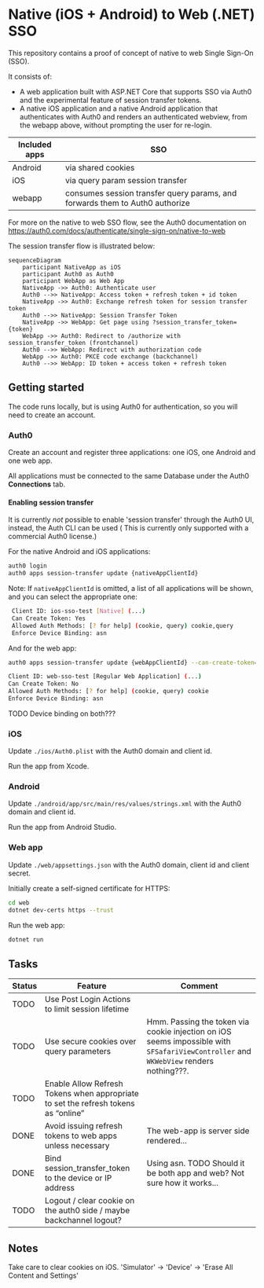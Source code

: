 # Native (iOS + Android) to Web (.NET) SSO

This repository contains a proof of concept of native to web Single Sign-On (SSO).

It consists of:

- A web application built with ASP.NET Core that supports SSO via Auth0 and the experimental feature of session transfer
  tokens.
- A native iOS application and a native Android application that authenticates with Auth0 and renders an authenticated
  webview, from the webapp above, without prompting the user for re-login.

| Included apps | SSO                                                                          |
|---------------|------------------------------------------------------------------------------|
| Android       | via shared cookies                                                           |
| iOS           | via query param session transfer                                             |  
| webapp        | consumes session transfer query params, and forwards them to Auth0 authorize |

For more on the native to web SSO flow, see the Auth0 documentation
on https://auth0.com/docs/authenticate/single-sign-on/native-to-web

The session transfer flow is illustrated below:

```mermaid
sequenceDiagram
    participant NativeApp as iOS
    participant Auth0 as Auth0
    participant WebApp as Web App
    NativeApp ->> Auth0: Authenticate user
    Auth0 -->> NativeApp: Access token + refresh token + id token
    NativeApp ->> Auth0: Exchange refresh token for session transfer token
    Auth0 -->> NativeApp: Session Transfer Token
    NativeApp ->> WebApp: Get page using ?session_transfer_token={token}
    WebApp ->> Auth0: Redirect to /authorize with session_transfer_token (frontchannel)
    Auth0 -->> WebApp: Redirect with authorization code
    WebApp ->> Auth0: PKCE code exchange (backchannel)
    Auth0 -->> WebApp: ID token + access token + refresh token
```

## Getting started

The code runs locally, but is using Auth0 for authentication, so you will need to create an account.

### Auth0

Create an account and register three applications: one iOS, one Android and one web app.

All applications must be connected to the same Database under the Auth0 **Connections** tab.

#### Enabling session transfer

It is currently *not* possible to enable 'session transfer' through the Auth0 UI, instead, the Auth CLI can be used (
This is
currently only supported with a commercial Auth0 license.)

For the native Android and iOS applications:

```bash
auth0 login
auth0 apps session-transfer update {nativeAppClientId} 
```

Note: If `nativeAppClientId` is omitted, a list of all applications will be shown, and you can select the appropriate
one:

```bash
 Client ID: ios-sso-test [Native] (...)
 Can Create Token: Yes
 Allowed Auth Methods: [? for help] (cookie, query) cookie,query                                                                                                                                                                                 Allowed Auth Methods: cookie,query
 Enforce Device Binding: asn
```

And for the web app:

```bash
auth0 apps session-transfer update {webAppClientId} --can-create-token=false --enforce-device-binding=asn
```

```bash
Client ID: web-sso-test [Regular Web Application] (...)
Can Create Token: No
Allowed Auth Methods: [? for help] (cookie, query) cookie                                                                                                                                                                                       Allowed Auth Methods: cookie
Enforce Device Binding: asn
```

TODO Device binding on both???

### iOS

Update `./ios/Auth0.plist` with the Auth0 domain and client id.

Run the app from Xcode.

### Android

Update `./android/app/src/main/res/values/strings.xml` with the Auth0 domain and client id.

Run the app from Android Studio.

### Web app

Update `./web/appsettings.json` with the Auth0 domain, client id and client secret.

Initially create a self-signed certificate for HTTPS:

```bash
cd web
dotnet dev-certs https --trust
```

Run the web app:

```bash
dotnet run
```

## Tasks

| Status | Feature                                                                            | Comment                                                                                                                               |
|--------|------------------------------------------------------------------------------------|---------------------------------------------------------------------------------------------------------------------------------------|
| TODO   | Use Post Login Actions to limit session lifetime                                   |                                                                                                                                       |
| TODO   | Use secure cookies over query parameters                                           | Hmm. Passing the token via cookie injection on iOS seems impossible with `SFSafariViewController` and `WKWebView` renders nothing???. |
| TODO   | Enable Allow Refresh Tokens when appropriate to set the refresh tokens as “online” |                                                                                                                                       |
| DONE   | Avoid issuing refresh tokens to web apps unless necessary                          | The web-app is server side rendered...                                                                                                |
| DONE   | Bind session_transfer_token to the device or IP address                            | Using asn. TODO Should it be both app and web? Not sure how it works...                                                               |
| TODO   | Logout / clear cookie on the auth0 side / maybe backchannel logout?                |                                                                                                                                       |

## Notes

Take care to clear cookies on iOS. 'Simulator' -> 'Device' -> 'Erase All Content and Settings'

